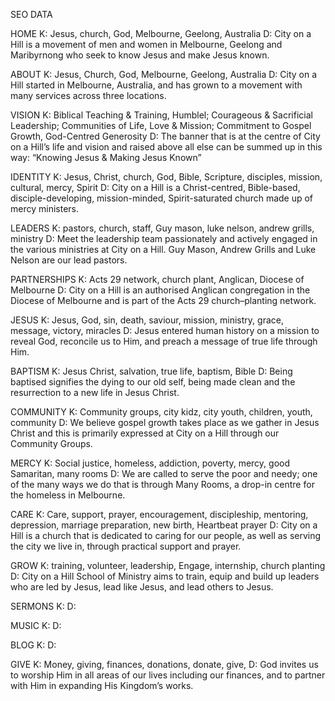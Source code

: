 SEO DATA

HOME
K: Jesus, church, God, Melbourne, Geelong, Australia
D: City on a Hill is a movement of men and women in Melbourne, Geelong and Maribyrnong who seek to know Jesus and make Jesus known.

ABOUT
K: Jesus, Church, God, Melbourne, Geelong, Australia
D: City on a Hill started in Melbourne, Australia, and has grown to a movement with many services across three locations.

VISION
K: Biblical Teaching & Training, Humblel; Courageous & Sacrificial Leadership; Communities of Life, Love & Mission; Commitment to Gospel Growth, God-Centred Generosity
D: The banner that is at the centre of City on a Hill’s life and vision and raised above all else can be summed up in this way: “Knowing Jesus & Making Jesus Known”

IDENTITY
K: Jesus, Christ, church, God, Bible, Scripture, disciples, mission, cultural, mercy, Spirit
D: City on a Hill is a Christ-centred, Bible-based, disciple-developing, mission-minded, Spirit-saturated church made up of mercy ministers.

LEADERS
K: pastors, church, staff, Guy mason, luke nelson, andrew grills, ministry
D: Meet the leadership team passionately and actively engaged in the various ministries at City on a Hill. Guy Mason, Andrew Grills and Luke Nelson are our lead pastors.

PARTNERSHIPS
K: Acts 29 network, church plant, Anglican, Diocese of Melbourne
D: City on a Hill is an authorised Anglican congregation in the Diocese of Melbourne and is part of the Acts 29 church–planting network.

JESUS
K: Jesus, God, sin, death, saviour, mission, ministry, grace, message, victory, miracles
D: Jesus entered human history on a mission to reveal God, reconcile us to Him, and preach a message of true life through Him.

BAPTISM
K: Jesus Christ, salvation, true life, baptism, Bible
D: Being baptised signifies the dying to our old self, being made clean and the resurrection to a new life in Jesus Christ.

COMMUNITY
K: Community groups, city kidz, city youth, children, youth, community
D: We believe gospel growth takes place as we gather in Jesus Christ and this is primarily expressed at City on a Hill through our Community Groups.

MERCY
K: Social justice, homeless, addiction, poverty, mercy, good Samaritan, many rooms
D: We are called to serve the poor and needy; one of the many ways we do that is through Many Rooms, a drop-in centre for the homeless in Melbourne.

CARE
K: Care, support, prayer, encouragement, discipleship, mentoring, depression, marriage preparation, new birth, Heartbeat prayer
D: City on a Hill is a church that is dedicated to caring for our people, as well as serving the city we live in, through practical support and prayer.

GROW
K: training, volunteer, leadership, Engage, internship, church planting
D: City on a Hill School of Ministry aims to train, equip and build up leaders who are led by Jesus, lead like Jesus, and lead others to Jesus.

SERMONS
K:
D:

MUSIC
K:
D:

BLOG
K:
D:

GIVE
K: Money, giving, finances, donations, donate, give,
D: God invites us to worship Him in all areas of our lives including our finances, and to partner with Him in expanding His Kingdom’s works.
